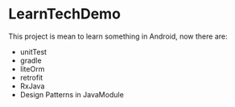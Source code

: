 # LearnTechDemo
This project is mean to learn something in Android, now there are:

- unitTest
- gradle
- liteOrm
- retrofit
- RxJava
- Design Patterns in JavaModule
